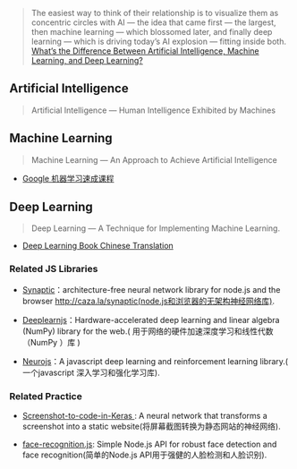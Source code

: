 >The easiest way to think of their relationship is to visualize them as concentric circles with AI — the idea that came first — the largest, then machine learning — which blossomed later, and finally deep learning — which is driving today’s AI explosion —  fitting inside both. [What’s the Difference Between Artificial Intelligence, Machine Learning, and Deep Learning?](https://blogs.nvidia.com/blog/2016/07/29/whats-difference-artificial-intelligence-machine-learning-deep-learning-ai/)

## **Artificial Intelligence**
>Artificial Intelligence  —  Human Intelligence Exhibited by Machines

## **Machine Learning**

>Machine Learning —  An Approach to Achieve Artificial Intelligence

- [Google 机器学习速成课程](https://developers.google.com/machine-learning/crash-course/)

## **Deep Learning**

>Deep Learning — A Technique for Implementing Machine Learning.

- [Deep Learning Book Chinese Translation](https://github.com/exacity/deeplearningbook-chinese)

### Related JS Libraries

- [Synaptic](https://github.com/cazala/synaptic)：architecture-free neural network library for node.js and the browser http://caza.la/synaptic(node.js和浏览器的无架构神经网络库).

- [Deeplearnjs](https://github.com/PAIR-code/deeplearnjs)：Hardware-accelerated deep learning and linear algebra (NumPy) library for the web.( 用于网络的硬件加速深度学习和线性代数（NumPy ）库 )

- [Neurojs](https://github.com/janhuenermann/neurojs)：A javascript deep learning and reinforcement learning library.( 一个javascript 深入学习和强化学习库).

### Related  Practice

- [Screenshot-to-code-in-Keras ](https://github.com/emilwallner/Screenshot-to-code-in-Keras): A neural network that transforms a screenshot into a static website(将屏幕截图转换为静态网站的神经网络).

- [face-recognition.js](https://github.com/justadudewhohacks/face-recognition.js): Simple Node.js API for robust face detection and face recognition(简单的Node.js API用于强健的人脸检测和人脸识别).
